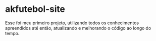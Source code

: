 # akfutebol-site
Esse foi meu primeiro projeto, utilizando todos os conhecimentos apreendidos até então, atualizando e melhorando o código ao longo do tempo.
